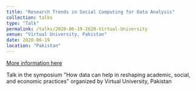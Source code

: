 ```yaml
---
title: "Research Trends in Social Computing for Data Analysis"
collection: talks
type: "Talk"
permalink: /talks/2020-06-19-2020-Virtual-University
venue: "Virtual University, Pakistan"
date: 2020-06-19
location: "Pakistan"
---
```


[More information here](https://www.vu.edu.pk/NewsDetails.aspx?type=&NewsId=4283)

Talk in the symposium &quot;How data can help in reshaping academic, social, and economic practices&quot; organized by Virtual University, Pakistan
